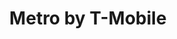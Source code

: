 ---
title: "Metro by T-Mobile"
url: /boise/metro-by-t-mobile-south-broadway-avenue/
shop: mobile phone
---